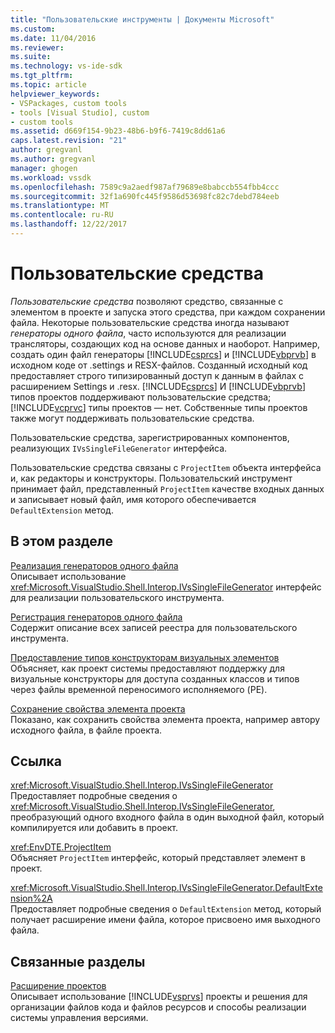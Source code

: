 ```yaml
---
title: "Пользовательские инструменты | Документы Microsoft"
ms.custom: 
ms.date: 11/04/2016
ms.reviewer: 
ms.suite: 
ms.technology: vs-ide-sdk
ms.tgt_pltfrm: 
ms.topic: article
helpviewer_keywords:
- VSPackages, custom tools
- tools [Visual Studio], custom
- custom tools
ms.assetid: d669f154-9b23-48b6-b9f6-7419c8dd61a6
caps.latest.revision: "21"
author: gregvanl
ms.author: gregvanl
manager: ghogen
ms.workload: vssdk
ms.openlocfilehash: 7589c9a2aedf987af79689e8babccb554fbb4ccc
ms.sourcegitcommit: 32f1a690fc445f9586d53698fc82c7debd784eeb
ms.translationtype: MT
ms.contentlocale: ru-RU
ms.lasthandoff: 12/22/2017
---
```

# <a name="custom-tools"></a>Пользовательские средства
*Пользовательские средства* позволяют средство, связанные с элементом в проекте и запуска этого средства, при каждом сохранении файла. Некоторые пользовательские средства иногда называют *генераторы одного файла*, часто используются для реализации трансляторы, создающих код на основе данных и наоборот. Например, создать один файл генераторы [!INCLUDE[csprcs](../../data-tools/includes/csprcs_md.md)] и [!INCLUDE[vbprvb](../../code-quality/includes/vbprvb_md.md)] в исходном коде от .settings и RESX-файлов. Созданный исходный код предоставляет строго типизированный доступ к данным в файлах с расширением Settings и .resx. [!INCLUDE[csprcs](../../data-tools/includes/csprcs_md.md)] И [!INCLUDE[vbprvb](../../code-quality/includes/vbprvb_md.md)] типов проектов поддерживают пользовательские средства; [!INCLUDE[vcprvc](../../code-quality/includes/vcprvc_md.md)] типы проектов — нет. Собственные типы проектов также могут поддерживать пользовательские средства.  
  
 Пользовательские средства, зарегистрированных компонентов, реализующих `IVsSingleFileGenerator` интерфейса.  
  
 Пользовательские средства связаны с `ProjectItem` объекта интерфейса и, как редакторы и конструкторы. Пользовательский инструмент принимает файл, представленный `ProjectItem` качестве входных данных и записывает новый файл, имя которого обеспечивается `DefaultExtension` метод.  
  
## <a name="in-this-section"></a>В этом разделе  
 [Реализация генераторов одного файла](../../extensibility/internals/implementing-single-file-generators.md)  
 Описывает использование <xref:Microsoft.VisualStudio.Shell.Interop.IVsSingleFileGenerator> интерфейс для реализации пользовательского инструмента.  
  
 [Регистрация генераторов одного файла](../../extensibility/internals/registering-single-file-generators.md)  
 Содержит описание всех записей реестра для пользовательского инструмента.  
  
 [Предоставление типов конструкторам визуальных элементов](../../extensibility/internals/exposing-types-to-visual-designers.md)  
 Объясняет, как проект системы предоставляют поддержку для визуальные конструкторы для доступа созданных классов и типов через файлы временной переносимого исполняемого (PE).  
  
 [Сохранение свойства элемента проекта](../../extensibility/persisting-the-property-of-a-project-item.md)  
 Показано, как сохранить свойства элемента проекта, например автору исходного файла, в файле проекта.  
  
## <a name="reference"></a>Ссылка  
 <xref:Microsoft.VisualStudio.Shell.Interop.IVsSingleFileGenerator>  
 Предоставляет подробные сведения о <xref:Microsoft.VisualStudio.Shell.Interop.IVsSingleFileGenerator>, преобразующий одного входного файла в один выходной файл, который компилируется или добавить в проект.  
  
 <xref:EnvDTE.ProjectItem>  
 Объясняет `ProjectItem` интерфейс, который представляет элемент в проект.  
  
 <xref:Microsoft.VisualStudio.Shell.Interop.IVsSingleFileGenerator.DefaultExtension%2A>  
 Предоставляет подробные сведения о `DefaultExtension` метод, который получает расширение имени файла, которое присвоено имя выходного файла.  
  
## <a name="related-sections"></a>Связанные разделы  
 [Расширение проектов](../../extensibility/extending-projects.md)  
 Описывает использование [!INCLUDE[vsprvs](../../code-quality/includes/vsprvs_md.md)] проекты и решения для организации файлов кода и файлов ресурсов и способы реализации системы управления версиями.